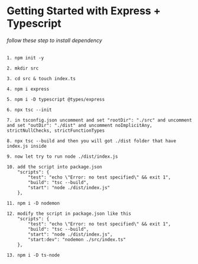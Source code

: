 # Getting Started with Express + Typescript

###### follow these step to install dependency
    1. npm init -y

    2. mkdir src

    3. cd src & touch index.ts

    4. npm i express

    5. npm i -D typescript @types/express

    6. npx tsc --init

    7. in tsconfig.json uncomment and set "rootDir": "./src" and uncomment and set "outDir": "./dist" and uncomment noImplicitAny, strictNullChecks, strictFunctionTypes

    8. npx tsc --build and then you will got ./dist folder that have index.js inside

    9. now let try to run node ./dist/index.js

    10. add the script into package.json 
        "scripts": {
            "test": "echo \"Error: no test specified\" && exit 1",
            "build": "tsc --build",
            "start": "node ./dist/index.js"
        },
    
    11. npm i -D nodemon

    12. modify the script in package.json like this
        "scripts": {
            "test": "echo \"Error: no test specified\" && exit 1",
            "build": "tsc --build",
            "start": "node ./dist/index.js",
            "start:dev": "nodemon ./src/index.ts"
        },
    
    13. npm i -D ts-node